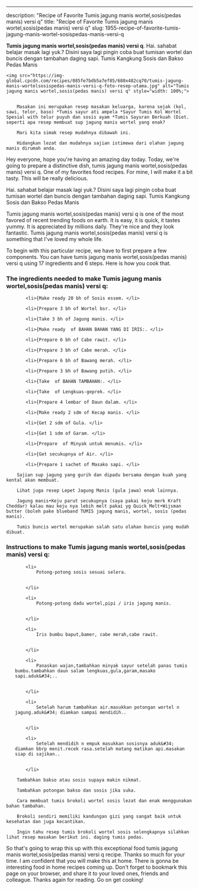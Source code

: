 ---
description: "Recipe of Favorite Tumis jagung manis wortel,sosis(pedas manis) versi q"
title: "Recipe of Favorite Tumis jagung manis wortel,sosis(pedas manis) versi q"
slug: 1955-recipe-of-favorite-tumis-jagung-manis-wortel-sosispedas-manis-versi-q

<p>
	<strong>Tumis jagung manis wortel,sosis(pedas manis) versi q</strong>. 
	Hai. sahabat belajar masak lagi yuk.? Disini saya lagi pingin coba buat tumisan wortel dan buncis dengan tambahan daging sapi. Tumis Kangkung Sosis dan Bakso Pedas Manis
</p>
<p>
	
	<img src="https://img-global.cpcdn.com/recipes/085fe7bdb5a7ef85/680x482cq70/tumis-jagung-manis-wortelsosispedas-manis-versi-q-foto-resep-utama.jpg" alt="Tumis jagung manis wortel,sosis(pedas manis) versi q" style="width: 100%;">
	
	
		Masakan ini merupakan resep masakan keluarga, karena sejak (kol, sawi, telor, baso) *Tumis sayur ati ampela *Sayur Tumis Kol Wortel Spesial with telur puyuh dan sosis ayam *Tumis Sayuran Berkuah (Diet. seperti apa resep membuat sup jagung manis wortel yang enak?
	
		Mari kita simak resep mudahnya dibawah ini.
	
		Hidangkan lezat dan mudahnya sajian istimewa dari olahan jagung manis dirumah anda.
	
</p>
<p>
	Hey everyone, hope you're having an amazing day today. Today, we're going to prepare a distinctive dish, tumis jagung manis wortel,sosis(pedas manis) versi q. One of my favorites food recipes. For mine, I will make it a bit tasty. This will be really delicious.
</p>
	
<p>
	Hai. sahabat belajar masak lagi yuk.? Disini saya lagi pingin coba buat tumisan wortel dan buncis dengan tambahan daging sapi. Tumis Kangkung Sosis dan Bakso Pedas Manis
</p>
<p>
	Tumis jagung manis wortel,sosis(pedas manis) versi q is one of the most favored of recent trending foods on earth. It is easy, it is quick, it tastes yummy. It is appreciated by millions daily. They're nice and they look fantastic. Tumis jagung manis wortel,sosis(pedas manis) versi q is something that I've loved my whole life.
</p>

<p>
To begin with this particular recipe, we have to first prepare a few components. You can have tumis jagung manis wortel,sosis(pedas manis) versi q using 17 ingredients and 6 steps. Here is how you cook that.
</p>

<h3>The ingredients needed to make Tumis jagung manis wortel,sosis(pedas manis) versi q:</h3>

<ol>
	
		<li>{Make ready 20 bh of Sosis essem. </li>
	
		<li>{Prepare 3 bh of Wortel bsr. </li>
	
		<li>{Take 3 bh of Jagung manis. </li>
	
		<li>{Make ready  of BAHAN BAHAN YANG DI IRIS:. </li>
	
		<li>{Prepare 6 bh of Cabe rawit. </li>
	
		<li>{Prepare 3 bh of Cabe merah. </li>
	
		<li>{Prepare 6 bh of Bawang merah. </li>
	
		<li>{Prepare 3 bh of Bawang putih. </li>
	
		<li>{Take  of BAHAN TAMBAHAN:. </li>
	
		<li>{Take  of Lengkuas-geprek. </li>
	
		<li>{Prepare 4 lembar of Daun dalam. </li>
	
		<li>{Make ready 2 sdm of Kecap manis. </li>
	
		<li>{Get 2 sdm of Gula. </li>
	
		<li>{Get 1 sdm of Garam. </li>
	
		<li>{Prepare  of Minyak untuk menumis. </li>
	
		<li>{Get secukupnya of Air. </li>
	
		<li>{Prepare 1 sachet of Masako sapi. </li>
	
</ol>
<p>
	
		Sajian sup jagung yang gurih dan dipadu bersama dengan kuah yang kental akan membuat.
	
		Lihat juga resep Lepet Jagung Manis (gula jawa) enak lainnya.
	
		Jagung manis•Keju parut secukupnya (saya pakai keju merk Kraft Cheddar) kalau mau keju nya lebih melt pakai yg Quick Melt•Wijsman butter (boleh pake blueband TUMIS jagung manis, wortel, sosis (pedas manis).
	
		Tumis buncis wortel merupakan salah satu olahan buncis yang mudah dibuat.
	
</p>

<h3>Instructions to make Tumis jagung manis wortel,sosis(pedas manis) versi q:</h3>

<ol>
	
		<li>
			Potong-potong sosis sesuai selera.
			
			
		</li>
	
		<li>
			Potong-potong dadu wortel,pipi / iris jagung manis.
			
			
		</li>
	
		<li>
			Iris bumbu baput,bamer, cabe merah,cabe rawit.
			
			
		</li>
	
		<li>
			Panaskan wajan,tambahkan minyak sayur setelah panas tumis bumbu.tambahkan daun salam lengkuas,gula,garam,masako sapi.aduk&#34;..
			
			
		</li>
	
		<li>
			Setelah harum tambahkan air.masukkan potongan wortel n jagung.aduk&#34; diamkan sampai mendidih..
			
			
		</li>
	
		<li>
			Setelah mendidih n empuk masukkan sosisnya aduk&#34; diamkan bbrp menit.recek rasa.setelah matang matikan api.masakan siap di sajikan..
			
			
		</li>
	
</ol>

<p>
	
		Tambahkan bakso atau sosis supaya makin nikmat.
	
		Tambahkan potongan bakso dan sosis jika suka.
	
		Cara membuat tumis brokoli wortel sosis lezat dan enak menggunakan bahan tambahan.
	
		Brokoli sendiri memiliki kandungan gizi yang sangat baik untuk kesehatan dan juga kecantikan.
	
		Ingin tahu resep tumis brokoli wortel sosis selengkapnya silahkan lihat resep masakan berikut ini. daging tumis pedas.
	
</p>

<p>
	So that's going to wrap this up with this exceptional food tumis jagung manis wortel,sosis(pedas manis) versi q recipe. Thanks so much for your time. I am confident that you will make this at home. There is gonna be interesting food in home recipes coming up. Don't forget to bookmark this page on your browser, and share it to your loved ones, friends and colleague. Thanks again for reading. Go on get cooking!
</p>
